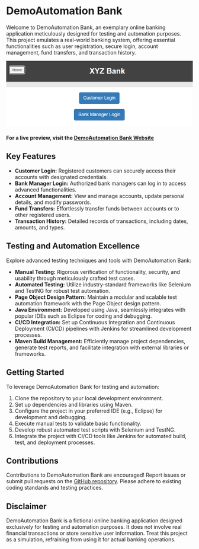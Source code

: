 # DemoAutomation Bank

Welcome to DemoAutomation Bank, an exemplary online banking application meticulously designed for testing and automation purposes. This project emulates a real-world banking system, offering essential functionalities such as user registration, secure login, account management, fund transfers, and transaction history.

![Project](TestData/project.png)
#### For a live preview, visit the [DemoAutomation Bank Website](https://www.globalsqa.com/angularJs-protractor/BankingProject/#/login)

## Key Features

- **Customer Login:** Registered customers can securely access their accounts with designated credentials.
- **Bank Manager Login:** Authorized bank managers can log in to access advanced functionalities.
- **Account Management:** View and manage accounts, update personal details, and modify passwords.
- **Fund Transfers:** Effortlessly transfer funds between accounts or to other registered users.
- **Transaction History:** Detailed records of transactions, including dates, amounts, and types.

## Testing and Automation Excellence

Explore advanced testing techniques and tools with DemoAutomation Bank:

- **Manual Testing:** Rigorous verification of functionality, security, and usability through meticulously crafted test cases.
- **Automated Testing:** Utilize industry-standard frameworks like Selenium and TestNG for robust test automation.
- **Page Object Design Pattern:** Maintain a modular and scalable test automation framework with the Page Object design pattern.
- **Java Environment:** Developed using Java, seamlessly integrates with popular IDEs such as Eclipse for coding and debugging.
- **CI/CD Integration:** Set up Continuous Integration and Continuous Deployment (CI/CD) pipelines with Jenkins for streamlined development processes.
- **Maven Build Management:** Efficiently manage project dependencies, generate test reports, and facilitate integration with external libraries or frameworks.

## Getting Started

To leverage DemoAutomation Bank for testing and automation:

1. Clone the repository to your local development environment.
2. Set up dependencies and libraries using Maven.
3. Configure the project in your preferred IDE (e.g., Eclipse) for development and debugging.
4. Execute manual tests to validate basic functionality.
5. Develop robust automated test scripts with Selenium and TestNG.
6. Integrate the project with CI/CD tools like Jenkins for automated build, test, and deployment processes.

## Contributions

Contributions to DemoAutomation Bank are encouraged! Report issues or submit pull requests on the [GitHub repository](https://github.com/masumrazait/DemoAutomationBank). Please adhere to existing coding standards and testing practices.

## Disclaimer

DemoAutomation Bank is a fictional online banking application designed exclusively for testing and automation purposes. It does not involve real financial transactions or store sensitive user information. Treat this project as a simulation, refraining from using it for actual banking operations.
